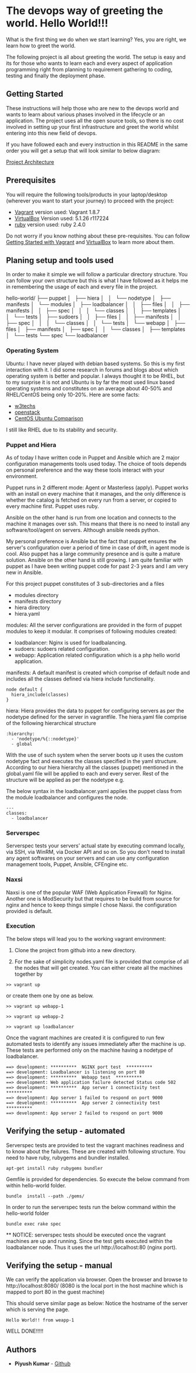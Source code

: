 # The devops way of greeting the world. Hello World!!!

What is the first thing we do when we start learning?
Yes, you are right, we learn how to greet the world.

The following project is all about greeting the world. The setup is easy and its for those who wants to learn each and every aspect of application programming right from planning to requirement gathering to coding, testing and finally the deployment phase.

## Getting Started

These instructions will help those who are new to the devops world and wants to learn about various phases involved in the lifecycle or an application. The project uses all the open source tools, so there is no cost involved in setting up your first infrastructure and greet the world whilst entering into this new field of devops.

If you have followed each and every instruction in this README in the same order you will get a setup that will look similar to below diagram:

[Project Architecture](https://github.com/naikajah/hello-world/blob/master/Devops.png)

## Prerequisites

You will require the following tools/products in your laptop/desktop (wherever you want to start your journey) to proceed with the project:

- [Vagrant](https://www.vagrantup.com/downloads.html) version used: Vagrant 1.8.7
- [VirtualBox](https://www.virtualbox.org/wiki/Downloads) Version used: 5.1.26 r117224
- [ruby](https://www.ruby-lang.org/en/) version used: ruby 2.4.0

Do not worry if you know nothing about these pre-requisites. You can follow
[Getting Started with Vagrant](https://www.vagrantup.com/intro/getting-started/) and [VirtualBox](https://www.virtualbox.org/wiki/Technical_documentation) to learn more about them.

## Planing setup and tools used

In order to make it simple we will follow a particular directory structure. You can follow your own structure but this is what I have followed as it helps me in remembering the usage of each and every file in the project.

hello-world/
├── puppet
│   ├── hiera
│   │   └── nodetype
│   ├── manifests
│   └── modules
│       ├── loadbalancer
│       │   ├── files
│       │   ├── manifests
│       │   ├── spec
│       │   │   └── classes
│       │   ├── templates
│       │   └── tests
│       ├── sudoers
│       │   ├── files
│       │   ├── manifests
│       │   ├── spec
│       │   │   └── classes
│       │   └── tests
│       └── webapp
│           ├── files
│           ├── manifests
│           ├── spec
│           │   └── classes
│           ├── templates
│           └── tests
└── spec
    └── loadbalancer

### Operating System
Ubuntu: I have never played with debian based systems. So this is my first interaction with it. I did some research in forums and blogs about which operating system is better and popular. I always thought it to be RHEL, but to my surprise it is not and Ubuntu is by far the most used linux based operating systems and constitutes on an average about 40-50% and RHEL/CentOS being only 10-20%. Here are some facts:

 - [w3techs](https://w3techs.com/technologies/details/os-linux/all/all)
 - [openstack](https://www.openstack.org/assets/survey/April-2016-User-Survey-Report.pdf)
 - [CentOS Ubuntu Comparison](https://thishosting.rocks/centos-vs-ubuntu-server/)

I still like RHEL due to its stability and security.

### Puppet and Hiera
As of today I have written code in Puppet and Ansible which are 2 major configuration managements tools used today. The choice of tools depends on personal preference and the way these tools interact with your environment.

Puppet runs in 2 different mode: Agent or Masterless (apply). Puppet works with an install on every machine that it manages, and the only difference is whether the catalog is fetched on every run from a server, or copied to every machine first. Puppet uses ruby.

Ansible on the other hand is run from one location and connects to the machine it manages over ssh. This means that there is no need to install any software/tool/agent on servers. Although ansible needs python.

My personal preference is Ansible but the fact that puppet ensures the server's configuration over a period of time in case of drift, in agent mode is cool. Also puppet has a large community presence and is quite a mature solution. Ansible on the other hand is still growing. I am quite familiar with puppet as I have been writing puppet code for past 2-3 years and I am very new in Ansible.

For this project puppet constitutes of 3 sub-directories and a files
 - modules directory
 - manifests directory
 - hiera directory
 - hiera.yaml

modules: All the server configurations are provided in the form of puppet modules to keep it modular. It comprises of following modules created:
 - loadbalancer: Nginx is used for loadbalancing.
 - sudoers: sudoers related configuration.
 - webapp: Application related configuration which is a php hello world application.

manifests: A default manifest is created which comprise of default node and includes all the classes defined via hiera include functionality.

```
node default {
  hiera_include(classes)
}
```

hiera: Hiera provides the data to puppet for configuring servers as per the nodetype defined for the server in vagrantfile. The hiera.yaml file comprise of the following hierarchical structure

```
:hierarchy:
  - 'nodetype/%{::nodetype}'
  - global
```

With the use of such system when the server boots up it uses the custom nodetype fact and executes the classes specified in the yaml structure. According to our hiera hierarchy all the classes (puppet) mentioned in the global.yaml file will be applied to each and every server. Rest of the structure will be applied as per the nodetype e.g.

The below syntax in the loadbalancer.yaml applies the puppet class from the module loadbalancer and configures the node.

```
---
classes:
  - loadbalancer

```

### Serverspec
Serverspec tests your servers’ actual state by executing command locally, via SSH, via WinRM, via Docker API and so on. So you don’t need to install any agent softwares on your servers and can use any configuration management tools, Puppet, Ansible, CFEngine etc.

### Naxsi
Naxsi is one of the popular WAF (Web Application Firewall) for Nginx. Another one is ModSecurity but that requires to be build from source for nginx and hence to keep things simple I chose Naxsi. the configuration provided is default.

### Execution
The below steps will lead you to the working vagrant environment:

1. Clone the project from github into a new directory.

2. For the sake of simplicity nodes.yaml file is provided that comprise of all the nodes that will get created. You can either create all the machines together by

```
>> vagrant up
```

or create them one by one as below.

```
>> vagrant up webapp-1
```

```
>> vagrant up webapp-2
```

```
>> vagrant up loadbalancer
```

Once the vagrant machines are created it is configured to run few automated tests to identify any issues immediately after the machine is up. These tests are performed only on the machine having a nodetype of loadbalancer.

```
==> development: **********  NGINX port test  **********
==> development: Loadbalancer is listening on port 80
==> development: **********  Webapp test  **********
==> development: Web application failure detected Status code 502
==> development: **********  App server 1 connectivity test  **********
==> development: App server 1 failed to respond on port 9000
==> development: **********  App server 2 connectivity test  **********
==> development: App server 2 failed to respond on port 9000
```

## Verifying the setup - automated

Serverspec tests are provided to test the vagrant machines readiness and to know about the failures. These are created with following structure. You need to have ruby, rubygems and bundler installed.

```
apt-get install ruby rubygems bundler
```

Gemfile is provided for dependencies. So execute the below command from within hello-world folder.

```
bundle  install --path ./gems/
```

In order to run the serverspec tests run the below command within the hello-world folder

```
bundle exec rake spec
```

** NOTICE: serverspec tests should be executed once the vagrant machines are up and running. Since the test gets executed within the loadbalancer node. Thus it uses the url http://localhost:80 (nginx port).

## Verifying the setup - manual

We can verify the application via browser. Open the browser and browse to
http://localhost:8080/ (8080 is the local port in the host machine which is mapped to port 80 in the guest machine)

This should serve similar page as below: Notice the hostname of the server which is serving the page.

```
Hello World!! from weapp-1
```

WELL DONE!!!!!

## Authors

* **Piyush Kumar** - [Github](https://github.com/naikajah)
